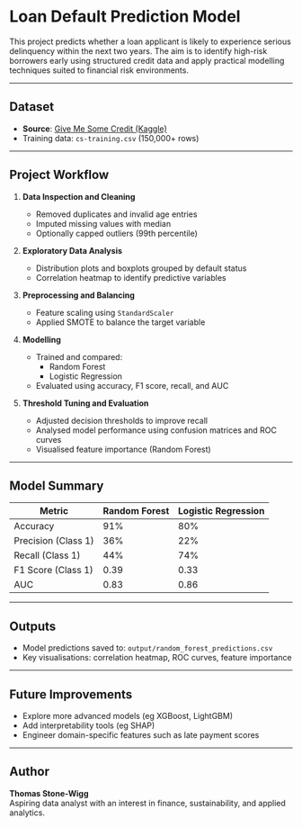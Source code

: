 # Loan Default Prediction Model

This project predicts whether a loan applicant is likely to experience serious delinquency within the next two years. The aim is to identify high-risk borrowers early using structured credit data and apply practical modelling techniques suited to financial risk environments.

---

## Dataset

- **Source**: [Give Me Some Credit (Kaggle)](https://www.kaggle.com/c/GiveMeSomeCredit)
- Training data: `cs-training.csv` (150,000+ rows)

---

## Project Workflow

1. **Data Inspection and Cleaning**
   - Removed duplicates and invalid age entries
   - Imputed missing values with median
   - Optionally capped outliers (99th percentile)

2. **Exploratory Data Analysis**
   - Distribution plots and boxplots grouped by default status
   - Correlation heatmap to identify predictive variables

3. **Preprocessing and Balancing**
   - Feature scaling using `StandardScaler`
   - Applied SMOTE to balance the target variable

4. **Modelling**
   - Trained and compared:
     - Random Forest
     - Logistic Regression
   - Evaluated using accuracy, F1 score, recall, and AUC

5. **Threshold Tuning and Evaluation**
   - Adjusted decision thresholds to improve recall
   - Analysed model performance using confusion matrices and ROC curves
   - Visualised feature importance (Random Forest)

---

## Model Summary

| Metric             | Random Forest  | Logistic Regression |
|--------------------|----------------|---------------------|
| Accuracy           | 91%            | 80%                 |
| Precision (Class 1)| 36%            | 22%                 |
| Recall (Class 1)   | 44%            | 74%                 |
| F1 Score (Class 1) | 0.39           | 0.33                |
| AUC                | 0.83           | 0.86                |

---

## Outputs

- Model predictions saved to: `output/random_forest_predictions.csv`
- Key visualisations: correlation heatmap, ROC curves, feature importance

---

## Future Improvements

- Explore more advanced models (eg XGBoost, LightGBM)
- Add interpretability tools (eg SHAP)
- Engineer domain-specific features such as late payment scores

---

## Author

**Thomas Stone-Wigg**  
Aspiring data analyst with an interest in finance, sustainability, and applied analytics.

